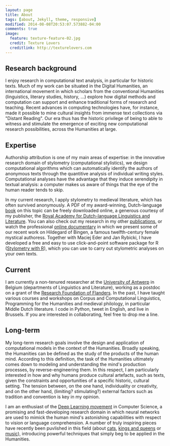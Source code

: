 ```yaml
---
layout: page
title: About
tags: [about, Jekyll, theme, responsive]
modified: 2014-08-08T20:53:07.573882-04:00
comments: true
image:
  feature: texture-feature-02.jpg
  credit: Texture Lovers
  creditlink: http://texturelovers.com
---
```


## Research background

I enjoy research in computational text analysis, in particular for historic texts. Much of my work can be situated in the Digital Humanities, an international movement in which scholars from the conventional Humanities (linguistics, literary studies, history, ...) explore how digital methods and computation can support and enhance traditional forms of research and teaching. Recent advances in computing technologies have, for instance, made it possible to mine cultural insights from immense text collections via "Distant Reading". Our era thus has the historic privilege of being to able to witness and stimulate the emergence of exciting new computational research possibilities, across the Humanities at large.

## Expertise

Authorship attribution is one of my main areas of expertise: in the innovative research domain of stylometry (computational stylistics), we design computational algorithms which can automatically identify the authors of anonymous texts through the quantitive analysis of individual writing styles. Computational analyses have the advantage that they induce serendipity in textual analysis: a computer makes us aware of things that the eye of the human reader tends to skip.

In my current research, I apply stylometry to medieval literature, which has often survived anonymously. A PDF of my award-winning, Dutch-language [book](http://kantl.be/doc/HetGewichtVanDeAuteur_Kestemont2013.pdf) on this topic can be freely downloaded online, a generous courtesy of my publisher, the [Royal Academy for Dutch-language Linguistics and Literature](http://www.kantl.be/). You can also check out my research in my other [publications](http://mikekestemont.github.io/publications/), or watch the professional [online documentary](http://vimeo.com/70881172) in which we present some of our recent work on Hildegard of Bingen, a famous twelfth-century female mystical authoress. Together with Maciej Eder and Jan Rybicki, I have developed a free and easy to use click-and-point software package for R ([Stylometry with R](https://sites.google.com/site/computationalstylistics/)), which you can use to carry out stylometric analyses on your own texts.

## Current

I am currently a non-tenured researcher at the [University of Antwerp](https://www.uantwerpen.be/en/) in Belgium (departments of Linguistics and Literature), working as a postdoc on a grant of the [Research Foundation of Flanders](http://www.fwo.be). In the past, I have taught various courses and workshops on Corpus and Computational Linguistics, Programming for the Humanities and medieval philology, in particular Middle Dutch literature. I code in Python, tweet in English, and live in Brussels. If you are interested in collaborating, feel free to drop me a line.

## Long-term

My long-term research goals involve the design and application of computational models in the context of the Humanities. Broadly speaking, the Humanities can be defined as the study of the products of the human mind. According to this definition, the task of the Humanities ultimately comes down to modeling and understanding the mind's production processes, by reverse-engineering them. In this respect, I am particularly interested in how and why humans produce cultural artefacts, such as texts, given the constraints and opportunities of a specific historic, cultural setting. The tension between, on the one hand, individuality or creativity, and on the other hand, (limiting? stimulating?) external factors such as tradition and convention is key in my opinion.

I am an enthusiast of the [Deep Learning movement](http://deeplearning.net/) in Computer Science, a promising and fast-developing research domain in which neural networks are used to mimick the human mind's astonishing capabilities with respect to vision or language comprehension. A number of truly inspiring pieces have recently been puvlished in this field (about [cats](http://static.googleusercontent.com/media/research.google.com/en//archive/unsupervised_icml2012.pdf), [kings and queens](http://research.microsoft.com/pubs/189726/rvecs.pdf) or [music](http://papers.nips.cc/paper/5004-deep-content-based-music-recommendation.pdf)), introducing powerful techniques that simply beg to be applied in the Humanities.

